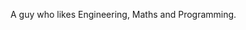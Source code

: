 A guy who likes Engineering, Maths and Programming.
<!---
Wilddj1/Wilddj1 is a ✨ special ✨ repository because its `README.md` (this file) appears on your GitHub profile.
You can click the Preview link to take a look at your changes.
--->
